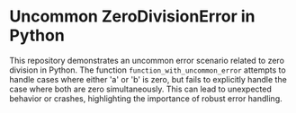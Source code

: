 # Uncommon ZeroDivisionError in Python

This repository demonstrates an uncommon error scenario related to zero division in Python.
The function `function_with_uncommon_error` attempts to handle cases where either 'a' or 'b' is zero, but fails to explicitly handle the case where both are zero simultaneously.
This can lead to unexpected behavior or crashes, highlighting the importance of robust error handling.